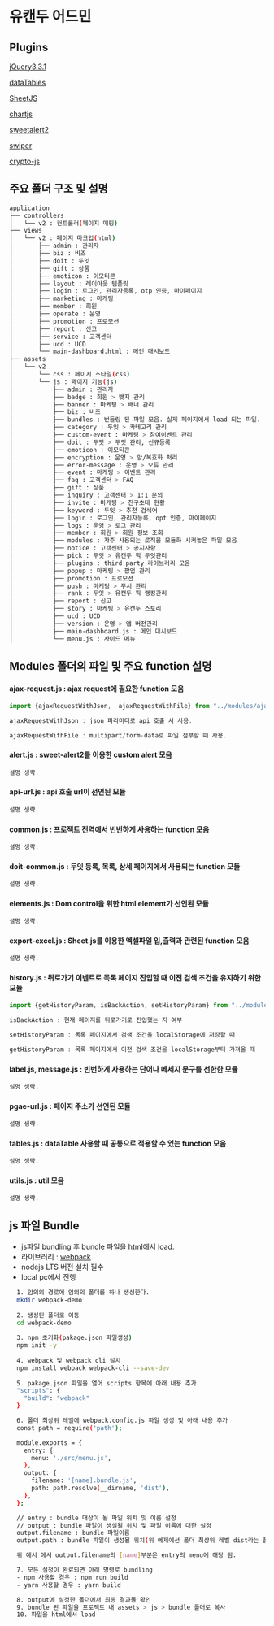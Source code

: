 # 유캔두 어드민

## Plugins
[jQuery3.3.1](https://jquery.com)

[dataTables](https://datatables.net)

[SheetJS](https://sheetjs.com)

[chartjs](https://www.chartjs.org)

[sweetalert2](https://sweetalert2.github.io)

[swiper](http://swiperjs.com)

[crypto-js](https://code.google.com/archive/p/crypto-js)

## 주요 폴더 구조 및 설명
```bash
application
├── controllers
│   └── v2 : 컨트롤러(페이지 매핑)
├── views
│   └── v2 : 페이지 마크업(html)
│       ├── admin : 관리자
│       ├── biz : 비즈
│       ├── doit : 두잇
│       ├── gift : 상품
│       ├── emoticon : 이모티콘
│       ├── layout : 레이아웃 템플릿
│       ├── login : 로그인, 관리자등록, otp 인증, 마이페이지
│       ├── marketing : 마케팅
│       ├── member : 회원
│       ├── operate : 운영
│       ├── promotion : 프로모션
│       ├── report : 신고
│       ├── service : 고객센터
│       ├── ucd : UCD
│       └── main-dashboard.html : 메인 대시보드
├── assets
│   └── v2
│       └── css : 페이지 스타일(css)
│       └── js : 페이지 기능(js)
│           ├── admin : 관리자
│           ├── badge : 회원 > 뱃지 관리
│           ├── banner : 마케팅 > 배너 관리
│           ├── biz : 비즈
│           ├── bundles : 번들링 된 파일 모음. 실제 페이지에서 load 되는 파일.
│           ├── category : 두잇 > 카테고리 관리
│           ├── custom-event : 마케팅 > 참여이벤트 관리
│           ├── doit : 두잇 > 두잇 관리, 신규등록
│           ├── emoticon : 이모티콘
│           ├── encryption : 운영 > 암/복호화 처리
│           ├── error-message : 운영 > 오류 관리
│           ├── event : 마케팅 > 이벤트 관리
│           ├── faq : 고객센터 > FAQ
│           ├── gift : 상품
│           ├── inquiry : 고객센터 > 1:1 문의
│           ├── invite : 마케팅 > 친구초대 현황
│           ├── keyword : 두잇 > 추천 검색어
│           ├── login : 로그인, 관리자등록, opt 인증, 마이페이지
│           ├── logs : 운영 > 로그 관리
│           ├── member : 회원 > 회원 정보 조회
│           ├── modules : 자주 사용되는 로직을 모듈화 시켜놓은 파일 모음
│           ├── notice : 고객센터 > 공지사항
│           ├── pick : 두잇 > 유캔두 픽 두잇관리
│           ├── plugins : third party 라이브러리 모음
│           ├── popup : 마케팅 > 팝업 관리
│           ├── promotion : 프로모션
│           ├── push : 마케팅 > 푸시 관리
│           ├── rank : 두잇 > 유캔두 픽 랭킹관리
│           ├── report : 신고
│           ├── story : 마케팅 > 유캔두 스토리 
│           ├── ucd : UCD
│           ├── version : 운영 > 앱 버전관리
│           ├── main-dashboard.js : 메인 대시보드
│           └── menu.js : 사이드 메뉴
```

## Modules 폴더의 파일 및 주요 function 설명

#### ajax-request.js : ajax request에 필요한 function 모음
```javascript
import {ajaxRequestWithJson,  ajaxRequestWithFile} from "../modules/ajax-request.js";

ajaxRequestWithJson : json 파라미터로 api 호출 시 사용.

ajaxRequestWithFile : multipart/form-data로 파일 첨부할 때 사용.
```

#### alert.js : sweet-alert2를 이용한 custom alert 모음
```javascript
설명 생략.
```

#### api-url.js : api 호출 url이 선언된 모듈
```javascript
설명 생략.
```

#### common.js : 프로젝트 전역에서 빈번하게 사용하는 function 모음
```javascript
설명 생략.
```

#### doit-common.js : 두잇 등록, 목록, 상세 페이지에서 사용되는 function 모듈
```javascript
설명 생략.
```

#### elements.js : Dom control을 위한 html element가 선언된 모듈
```javascript
설명 생략.
```

#### export-excel.js : Sheet.js를 이용한 엑셀파일 입,출력과 관련된 function 모음
```javascript
설명 생략.
```

#### history.js : 뒤로가기 이벤트로 목록 페이지 진입할 때 이전 검색 조건을 유지하기 위한 모듈
```javascript
import {getHistoryParam, isBackAction, setHistoryParam} from "../modules/history.js";

isBackAction : 현재 페이지를 뒤로가기로 진입했는 지 여부

setHistoryParam : 목록 페이지에서 검색 조건을 localStorage에 저장할 때

getHistoryParam : 목록 페이지에서 이전 검색 조건을 localStorage부터 가져올 때

```

#### label.js, message.js : 빈번하게 사용하는 단어나 메세지 문구를 선한한 모듈
```javascript
설명 생략.
```

#### pgae-url.js : 페이지 주소가 선언된 모듈
```javascript
설명 생략.
```

#### tables.js : dataTable 사용할 때 공통으로 적용할 수 있는 function 모음
```javascript
설명 생략.
```

#### utils.js : util 모음
```javascript
설명 생략.
```
## js 파일 Bundle
* js파일 bundling 후 bundle 파일을 html에서 load.
* 라이브러리 : [webpack](https://webpack.js.org/)
* nodejs LTS 버전 설치 필수
* local pc에서 진행
```bash
  1. 임의의 경로에 임의의 폴더를 하나 생성한다.
  mkdir webpack-demo
  
  2. 생성된 폴더로 이동
  cd webpack-demo
  
  3. npm 초기화(pakage.json 파일생성)
  npm init -y
  
  4. webpack 및 webpack cli 설치
  npm install webpack webpack-cli --save-dev
  
  5. pakage.json 파일을 열어 scripts 항목에 아래 내용 추가
  "scripts": {
    "build": "webpack"
  }
```
```bash
  6. 폴더 최상위 레벨에 webpack.config.js 파일 생성 및 아래 내용 추가
  const path = require('path');

  module.exports = {
    entry: {
      menu: './src/menu.js',
    },
    output: {
      filename: '[name].bundle.js',
      path: path.resolve(__dirname, 'dist'),
    },
  };

  // entry : bundle 대상이 될 파일 위치 및 이름 설정
  // output : bundle 파일이 생설될 위치 및 파일 이름에 대한 설정
  output.filename : bundle 파일이름
  output.path : bundle 파일이 생성될 위치(위 예제에선 폴더 최상위 레벨 dist라는 폴더에 생성됨)

  위 예시 에서 output.filename의 [name]부분은 entry의 menu에 해당 됨.
```
```bash
  7. 모든 설정이 완료되면 아래 명령로 bundling
  - npm 사용할 경우 : npm run build
  - yarn 사용할 경우 : yarn build

  8. output에 설정한 폴더에서 최종 결과물 확인
  9. bundle 된 파일을 프로젝트 내 assets > js > bundle 폴더로 복사
  10. 파일을 html에서 load
```